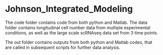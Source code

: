 # Johnson_Integrated_Modeling

The code folder contains code from both python and Matlab. The data folder contains longitudinal cell number data from multiple experimental conditions, as well as the large scale scRNAseq data set from 3 time points.

The out folder contains outputs from both python and Matlab codes, that are called in subsequent scripts for further data analysis.
